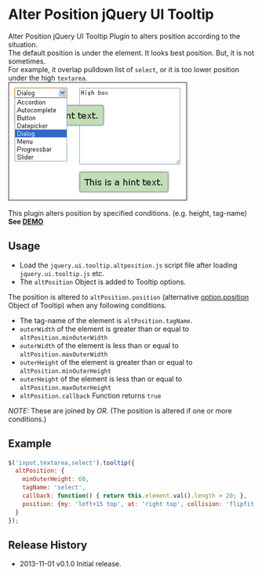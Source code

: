 # Alter Position jQuery UI Tooltip

Alter Position jQuery UI Tooltip Plugin to alters position according to the situation.  
The default position is under the element. It looks best position. But, it is not sometimes.  
For example, it overlap pulldown list of `select`, or it is too lower position under the high `textarea`.  
![jQuery UI Tooltip](sample1.png)

This plugin alters position by specified conditions. (e.g. height, tag-name)  
**See <a href="http://anseki.github.io/jquery-ui-tooltip-altposition">DEMO</a>**

## Usage

- Load the `jquery.ui.tooltip.altposition.js` script file after loading `jquery.ui.tooltip.js` etc.
- The `altPosition` Object is added to Tooltip options.

The position is altered to `altPosition.position` (alternative [option.position](http://api.jqueryui.com/tooltip/#option-position) Object of Tooltip) when any following conditions.

+ The tag-name of the element is `altPosition.tagName`.
+ `outerWidth` of the element is greater than or equal to `altPosition.minOuterWidth`
+ `outerWidth` of the element is less than or equal to `altPosition.maxOuterWidth`
+ `outerHeight` of the element is greater than or equal to `altPosition.minOuterHeight`
+ `outerHeight` of the element is less than or equal to `altPosition.maxOuterHeight`
+ `altPosition.callback` Function returns `true`

*NOTE:* These are joined by *OR*. (The position is altered if one or more conditions.)

## Example

```js
$('input,textarea,select').tooltip({
  altPosition: {
    minOuterHeight: 60,
    tagName: 'select',
    callback: function() { return this.element.val().length > 20; },
    position: {my: 'left+15 top', at: 'right top', collision: 'flipfit'} // Right side
  }
});
```

## Release History
 * 2013-11-01			v0.1.0			Initial release.
